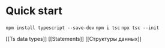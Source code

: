 
# Quick start
`npm install typescript --save-dev`
`npm i tsc`
`npx tsc --init`

[[Ts data types]]
[[Statements]]
[[Структуры данных]]